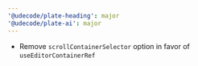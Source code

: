```yaml
---
'@udecode/plate-heading': major
'@udecode/plate-ai': major
---
```


- Remove `scrollContainerSelector` option in favor of `useEditorContainerRef`
